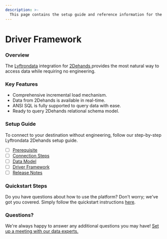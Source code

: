 ```yaml
---
description: >-
  This page contains the setup guide and reference information for the 2Dehands source connector.
---
```


# Driver Framework

### Overview

The [Lyftrondata](https://www.lyftrondata.com/) integration for [2Dehands](https://www.lyftrondata.com/integration/2dehands/)[ ](https://www.lyftrondata.com/integration/2dehands/)provides the most natural way to access data while requiring no engineering.

### Key Features

* Comprehensive incremental load mechanism.
* Data from 2Dehands is available in real-time.&#x20;
* ANSI SQL is fully supported to query data with ease.
* Ready to query 2Dehands relational schema model.

### Setup Guide

To connect to your destination without engineering, follow our step-by-step Lyftrondata 2Dehands setup guide.

* [ ] [Prerequisite](../../marketing-analytics/2dehands/prerequisite.md)
* [ ] [Connection Steps](../../marketing-analytics/2dehands/connection-steps.md)
* [ ] [Data Model](../../marketing-analytics/2dehands/data-model/)
* [ ] [Driver Framework](../../marketing-analytics/2dehands/driver-framework/)
* [ ] [Release Notes](../../marketing-analytics/2dehands/release-notes.md)

### Quickstart Steps

Do you have questions about how to use the platform? Don't worry; we've got you covered. Simply follow the quickstart instructions [here](../../../quickstart-steps.md).

### Questions? <a href="#questions" id="questions"></a>

We're always happy to answer any additional questions you may have! [Set up a meeting with our data experts.](https://www.lyftrondata.com/book-a-meeting/)


